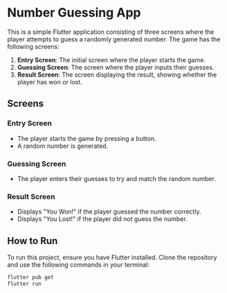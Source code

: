 # Number Guessing App

This is a simple Flutter application consisting of three screens where the player attempts to guess a randomly generated number. The game has the following screens:

1. **Entry Screen**: The initial screen where the player starts the game.
2. **Guessing Screen**: The screen where the player inputs their guesses.
3. **Result Screen**: The screen displaying the result, showing whether the player has won or lost.

## Screens

### Entry Screen
- The player starts the game by pressing a button.
- A random number is generated.

### Guessing Screen
- The player enters their guesses to try and match the random number.

### Result Screen
- Displays "You Won!" if the player guessed the number correctly.
- Displays "You Lost!" if the player did not guess the number.

## How to Run

To run this project, ensure you have Flutter installed. Clone the repository and use the following commands in your terminal:

```sh
flutter pub get
flutter run
